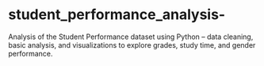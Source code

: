 # student_performance_analysis-
Analysis of the Student Performance dataset using Python – data cleaning, basic analysis, and visualizations to explore grades, study time, and gender performance.
